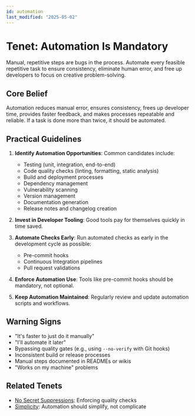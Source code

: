 ```yaml
---
id: automation
last_modified: "2025-05-02"
---
```


# Tenet: Automation Is Mandatory

Manual, repetitive steps are bugs in the process. Automate every feasible repetitive task to ensure consistency, eliminate human error, and free up developers to focus on creative problem-solving.

## Core Belief

Automation reduces manual error, ensures consistency, frees up developer time, provides faster feedback, and makes processes repeatable and reliable. If a task is done more than twice, it should be automated.

## Practical Guidelines

1. **Identify Automation Opportunities**: Common candidates include:
   - Testing (unit, integration, end-to-end)
   - Code quality checks (linting, formatting, static analysis)
   - Build and deployment processes
   - Dependency management
   - Vulnerability scanning
   - Version management
   - Documentation generation
   - Release notes and changelog creation

2. **Invest in Developer Tooling**: Good tools pay for themselves quickly in time saved.

3. **Automate Checks Early**: Run automated checks as early in the development cycle as possible:
   - Pre-commit hooks
   - Continuous Integration pipelines
   - Pull request validations

4. **Enforce Automation Use**: Tools like pre-commit hooks should be mandatory, not optional.

5. **Keep Automation Maintained**: Regularly review and update automation scripts and workflows.

## Warning Signs

- "It's faster to just do it manually"
- "I'll automate it later"
- Bypassing quality gates (e.g., using `--no-verify` with Git hooks)
- Inconsistent build or release processes
- Manual steps documented in READMEs or wikis
- "Works on my machine" problems

## Related Tenets

- [No Secret Suppressions](/tenets/no-secret-suppression.md): Enforcing quality checks
- [Simplicity](/tenets/simplicity.md): Automation should simplify, not complicate